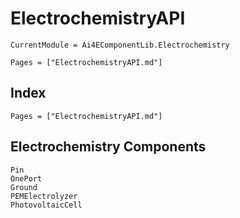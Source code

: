# ElectrochemistryAPI

```@meta
CurrentModule = Ai4EComponentLib.Electrochemistry
```

```@contents
Pages = ["ElectrochemistryAPI.md"]
```

## Index

```@index
Pages = ["ElectrochemistryAPI.md"]
```

## Electrochemistry Components

```@docs
Pin
OnePort
Ground
PEMElectrolyzer
PhotovoltaicCell
```
